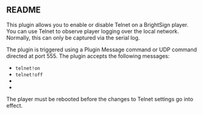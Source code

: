 README
-------

<p>This plugin allows you to enable or disable Telnet on a BrightSign player. You can use Telnet to observe player logging over the local network. Normally, this can only be captured via the serial log.</p> 

<p>The plugin is triggered using a Plugin Message command or UDP command directed at port 555. The plugin accepts the following messages:</p>
<ul>
<li><code>telnet!on</code></li>
<li><code>telnet!off</code><li>
<li><code<telnet!reboot</code></li>
</ul>
<p>The player must be rebooted before the changes to Telnet settings go into effect.</p>
